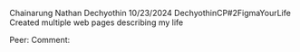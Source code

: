 Chainarung Nathan Dechyothin
10/23/2024
DechyothinCP#2FigmaYourLife
Created multiple web pages describing my life

Peer:
Comment:
